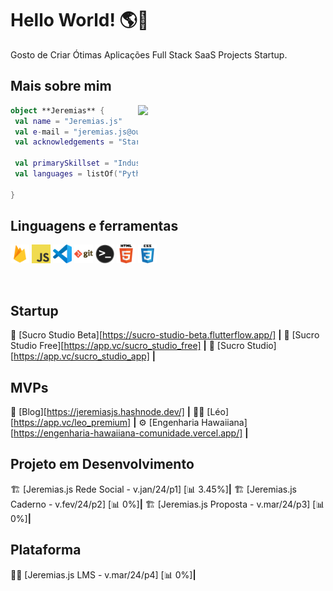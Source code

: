 # Hello World! 🌎👋

Gosto de Criar Ótimas Aplicações Full Stack SaaS Projects Startup.

## Mais sobre mim

<img align="right" width="300" src="https://i2.wp.com/allhtaccess.info/wp-content/uploads/2018/03/programming.gif?fit=1281%2C716&ssl=1" />

```kotlin
object **Jeremias** {
 val name = "Jeremias.js"
 val e-mail = "jeremias.js@outlook.com"
 val acknowledgements = "Startup"

 val primarySkillset = "Industrial"
 val languages = listOf("Python", "JavaScript", "React")

}
```

## Linguagens e ferramentas

<code><img height="30" src="https://raw.githubusercontent.com/github/explore/80688e429a7d4ef2fca1e82350fe8e3517d3494d/topics/firebase/firebase.png"></code>
<code><img height="30" src="https://raw.githubusercontent.com/github/explore/80688e429a7d4ef2fca1e82350fe8e3517d3494d/topics/javascript/javascript.png"></code>
<code><img height="30" src="https://raw.githubusercontent.com/github/explore/80688e429a7d4ef2fca1e82350fe8e3517d3494d/topics/visual-studio-code/visual-studio-code.png"></code>
<code><img height="30" src="https://raw.githubusercontent.com/github/explore/80688e429a7d4ef2fca1e82350fe8e3517d3494d/topics/git/git.png"></code>
<code><img height="30" src="https://raw.githubusercontent.com/github/explore/80688e429a7d4ef2fca1e82350fe8e3517d3494d/topics/terminal/terminal.png"></code>
<code><img height="30" src="https://raw.githubusercontent.com/github/explore/80688e429a7d4ef2fca1e82350fe8e3517d3494d/topics/html/html.png"></code>
<code><img height="30" src="https://raw.githubusercontent.com/github/explore/80688e429a7d4ef2fca1e82350fe8e3517d3494d/topics/css/css.png"></code>

[website]: https://codedev.ga/
[twitter]: https://twitter.com/SEUTWITTER
[youtube]: https://www.youtube.com/user/SEUYOUTUBE/
[instagram]: https://www.instagram.com/SEUINSTAGRAM/
[linkedin]: https://www.linkedin.com/in/SEULINKEDIN/

<br>

 ## Startup

🚀 [Sucro Studio Beta][https://sucro-studio-beta.flutterflow.app/] **|**
🚀 [Sucro Studio Free][https://app.vc/sucro_studio_free] **|**
🚀 [Sucro Studio][https://app.vc/sucro_studio_app] **|**

## MVPs

📝 [Blog][https://jeremiasjs.hashnode.dev/] **|**
🍞🧀 [Léo][https://app.vc/leo_premium] **|**
⚙ [Engenharia Hawaiiana][https://engenharia-hawaiiana-comunidade.vercel.app/] **|**

## Projeto em Desenvolvimento

🏗 [Jeremias.js Rede Social - v.jan/24/p1] [📊 3.45%]**|**
🏗 [Jeremias.js Caderno - v.fev/24/p2] [📊 0%]**|**
🏗 [Jeremias.js Proposta - v.mar/24/p3] [📊 0%]**|**

## Plataforma

👩‍🎓 [Jeremias.js LMS - v.mar/24/p4] [📊 0%]**|**
